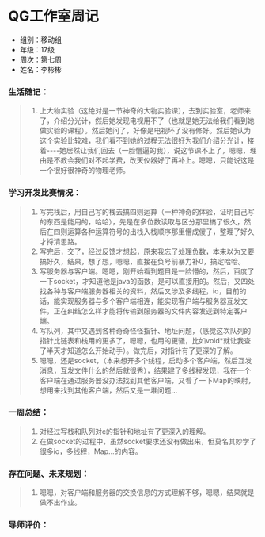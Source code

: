  QG工作室周记 
 ===========
* 组别：移动组
* 年级：17级
* 周次：第七周
* 姓名：李彬彬

### 生活随记：
> 1. 上大物实验（这绝对是一节神奇的大物实验课），去到实验室，老师来了，介绍分光计，然后她发现电视用不了（也就是她无法给我们看到她做实验的课程）。然后她问了，好像是电视坏了没有修好。然后她认为这个实验比较难，我们看不到她的过程无法很好为我们介绍分光计，接着----她居然让我们回去（一脸懵逼的我），说这节课不上了，嗯嗯，理由是不教会我们对不起学费，改天仪器好了再补上。嗯嗯，只能说这是一个很好很神奇的物理老师。
### 学习开发比赛情况：
> 1. 写完栈后，用自己写的栈去搞四则运算（一种神奇的体验，证明自己写的东西是能用的，哈哈），先是在多位数读取与区分那里搞了很久，然后在四则运算各种运算符号的出栈入栈顺序那里懵成傻子，整理了好久才捋清思路。
> 2. 写完后，交了，经过反馈才想起，原来我忘了处理负数，本来以为又要搞好久，结果，想了想，嗯嗯，直接在负号前暴力补0，搞定哈哈。
> 3. 写服务器与客户端。嗯嗯，刚开始看到题目是一脸懵的，然后，百度了一下socket，才知道他是java的函数，是可以直接用的。然后，又四处找各种与客户端服务器相关的资料，然后又涉及多线程，io，目前的话，能实现服务器与多个客户端相连，能实现客户端与服务器互发文件，正在纠结怎么样才能将传输到服务器的文件内容发送到特定客户端。
> 4. 写队列，其中又遇到各种奇奇怪怪指针、地址问题，（感觉这次队列的指针比链表和栈用的更多了，嗯嗯，也用的更骚，比如void*就让我查了半天才知道怎么开始动手）。做完后，对指针有了更深的了解。
> 5. 嗯嗯，还是socket，（本来想开多个线程，启动多个客户端，然后互发消息，互发文件什么的然后就很秀），结果建了多线程发现，我在一个客户端在通过服务器没办法找到其他客户端，又看了一下Map的映射，想用来找到其他客户端，然后又是一堆问题...
### 一周总结：
> 1. 对经过写栈和队列对c的指针和地址有了更深入的理解。
> 2. 在做socket的过程中，虽然socket要求还没有做出来，但莫名其妙学了很多io，多线程，Map...的内容。
### 存在问题、未来规划：
> 1. 嗯嗯，对客户端和服务器的交换信息的方式理解不够，嗯嗯，结果就是做不出作业。
### 导师评价：